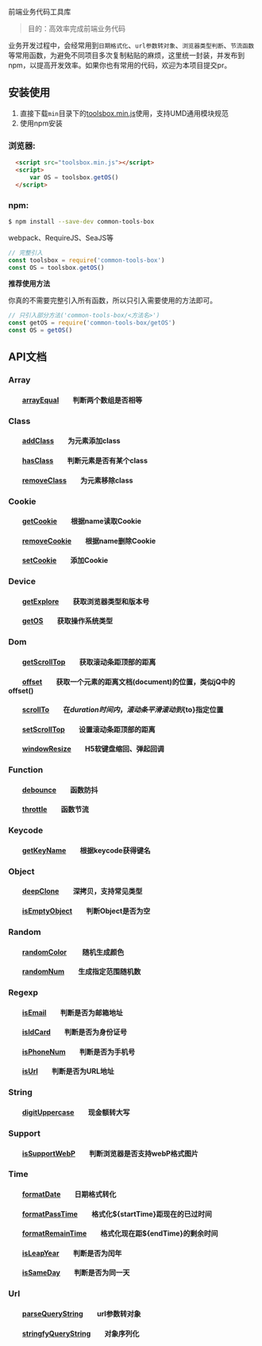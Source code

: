 前端业务代码工具库  

> 目的：高效率完成前端业务代码

业务开发过程中，会经常用到`日期格式化`、`url参数转对象`、`浏览器类型判断`、`节流函数`等常用函数，为避免不同项目多次复制粘贴的麻烦，这里统一封装，并发布到npm，以提高开发效率。如果你也有常用的代码，欢迎为本项目提交pr。

## 安装使用

1. 直接下载`min`目录下的[toolsbox.min.js](https://github.com/hyy520/toolsbox/blob/master/min/toolsbox.min.js)使用，支持UMD通用模块规范  
2. 使用npm安装

### 浏览器:
``` html
  <script src="toolsbox.min.js"></script>
  <script>
      var OS = toolsbox.getOS()
  </script>
```

### npm:
``` bash
$ npm install --save-dev common-tools-box
```

webpack、RequireJS、SeaJS等

``` javascript
// 完整引入
const toolsbox = require('common-tools-box')
const OS = toolsbox.getOS()
```

**推荐使用方法**  

你真的不需要完整引入所有函数，所以只引入需要使用的方法即可。
``` javascript
// 只引入部分方法('common-tools-box/<方法名>')
const getOS = require('common-tools-box/getOS')
const OS = getOS()
```
## API文档

### Array  
#### &emsp;&emsp;[arrayEqual][arrayEqual]&emsp;&emsp;判断两个数组是否相等 

### Class
#### &emsp;&emsp;[addClass][addClass]&emsp;&emsp;为元素添加class  
#### &emsp;&emsp;[hasClass][hasClass]&emsp;&emsp;判断元素是否有某个class  
#### &emsp;&emsp;[removeClass][removeClass]&emsp;&emsp;为元素移除class  

### Cookie 
#### &emsp;&emsp;[getCookie][getCookie]&emsp;&emsp;根据name读取Cookie  
#### &emsp;&emsp;[removeCookie][removeCookie]&emsp;&emsp;根据name删除Cookie
#### &emsp;&emsp;[setCookie][setCookie]&emsp;&emsp;添加Cookie 

### Device  
#### &emsp;&emsp;[getExplore][getExplore]&emsp;&emsp;获取浏览器类型和版本号  
#### &emsp;&emsp;[getOS][getOS]&emsp;&emsp;获取操作系统类型

### Dom  
#### &emsp;&emsp;[getScrollTop][getScrollTop]&emsp;&emsp;获取滚动条距顶部的距离
#### &emsp;&emsp;[offset][offset]&emsp;&emsp;获取一个元素的距离文档(document)的位置，类似jQ中的offset()
#### &emsp;&emsp;[scrollTo][scrollTo]&emsp;&emsp;在${duration}时间内，滚动条平滑滚动到${to}指定位置
#### &emsp;&emsp;[setScrollTop][setScrollTop]&emsp;&emsp;设置滚动条距顶部的距离
#### &emsp;&emsp;[windowResize][windowResize]&emsp;&emsp;H5软键盘缩回、弹起回调

### Function  
#### &emsp;&emsp;[debounce][debounce]&emsp;&emsp;函数防抖   
#### &emsp;&emsp;[throttle][throttle]&emsp;&emsp;函数节流   

### Keycode  
#### &emsp;&emsp;[getKeyName][getKeyName]&emsp;&emsp;根据keycode获得键名 

### Object  
#### &emsp;&emsp;[deepClone][deepClone]&emsp;&emsp;深拷贝，支持常见类型
#### &emsp;&emsp;[isEmptyObject][isEmptyObject]&emsp;&emsp;判断Object是否为空

### Random  
#### &emsp;&emsp;[randomColor][randomColor] &emsp;&emsp;随机生成颜色
#### &emsp;&emsp;[randomNum][randomNum]&emsp;&emsp;生成指定范围随机数 

### Regexp  
#### &emsp;&emsp;[isEmail][isEmail]&emsp;&emsp;判断是否为邮箱地址 
#### &emsp;&emsp;[isIdCard][isIdCard]&emsp;&emsp;判断是否为身份证号
#### &emsp;&emsp;[isPhoneNum][isPhoneNum]&emsp;&emsp;判断是否为手机号  
#### &emsp;&emsp;[isUrl][isUrl]&emsp;&emsp;判断是否为URL地址

### String  
#### &emsp;&emsp;[digitUppercase][digitUppercase]&emsp;&emsp;现金额转大写

### Support  
#### &emsp;&emsp;[isSupportWebP][isSupportWebP]&emsp;&emsp;判断浏览器是否支持webP格式图片
#### 

### Time  
#### &emsp;&emsp;[formatDate][formatDate]&emsp;&emsp;日期格式转化
#### &emsp;&emsp;[formatPassTime][formatPassTime]&emsp;&emsp;格式化${startTime}距现在的已过时间
#### &emsp;&emsp;[formatRemainTime][formatRemainTime]&emsp;&emsp;格式化现在距${endTime}的剩余时间
#### &emsp;&emsp;[isLeapYear][isLeapYear]&emsp;&emsp;判断是否为闰年
#### &emsp;&emsp;[isSameDay][isSameDay]&emsp;&emsp;判断是否为同一天

### Url
#### &emsp;&emsp;[parseQueryString][parseQueryString]&emsp;&emsp;url参数转对象
#### &emsp;&emsp;[stringfyQueryString][stringfyQueryString]&emsp;&emsp;对象序列化

[arrayEqual]:https://github.com/hyy520/toolsbox/blob/master/src/array/arrayEqual.js

[addClass]:https://github.com/hyy520/toolsbox/blob/master/src/class/addClass.js
[hasClass]:https://github.com/hyy520/toolsbox/blob/master/src/class/hasClass.js
[removeClass]:https://github.com/hyy520/toolsbox/blob/master/src/class/removeClass.js

[getCookie]:https://github.com/hyy520/toolsbox/blob/master/src/cookie/getCookie.js
[removeCookie]:https://github.com/hyy520/toolsbox/blob/master/src/cookie/removeCookie.js
[setCookie]:https://github.com/hyy520/toolsbox/blob/master/src/cookie/setCookie.js

[getExplore]:https://github.com/hyy520/toolsbox/blob/master/src/device/getExplore.js
[getOS]:https://github.com/hyy520/toolsbox/blob/master/src/device/getOS.js

[getScrollTop]:https://github.com/hyy520/toolsbox/blob/master/src/dom/getScrollTop.js
[offset]:https://github.com/hyy520/toolsbox/blob/master/src/dom/offset.js
[scrollTo]:https://github.com/hyy520/toolsbox/blob/master/src/dom/scrollTo.js
[setScrollTop]:https://github.com/hyy520/toolsbox/blob/master/src/dom/setScrollTop.js
[windowResize]:https://github.com/hyy520/toolsbox/blob/master/src/dom/windowResize.js

[debounce]:https://github.com/hyy520/toolsbox/blob/master/src/function/debounce.js
[throttle]:https://github.com/hyy520/toolsbox/blob/master/src/function/throttle.js

[getKeyName]:https://github.com/hyy520/toolsbox/blob/master/src/keycode/getKeyName.js

[deepClone]:https://github.com/hyy520/toolsbox/blob/master/src/object/deepClone.js
[isEmptyObject]:https://github.com/hyy520/toolsbox/blob/master/src/object/isEmptyObject.js

[randomColor]:https://github.com/hyy520/toolsbox/blob/master/src/random/randomColor.js
[randomNum]:https://github.com/hyy520/toolsbox/blob/master/src/random/randomNum.js

[isEmail]:https://github.com/hyy520/toolsbox/blob/master/src/regexp/isEmail.js
[isIdCard]:https://github.com/hyy520/toolsbox/blob/master/src/regexp/isIdCard.js
[isPhoneNum]:https://github.com/hyy520/toolsbox/blob/master/src/regexp/isPhoneNum.js
[isUrl]:https://github.com/hyy520/toolsbox/blob/master/src/regexp/isUrl.js

[digitUppercase]:https://github.com/hyy520/toolsbox/blob/master/src/string/digitUppercase.js

[isSupportWebP]:https://github.com/hyy520/toolsbox/blob/master/src/support/isSupportWebP.js

[formatDate]:https://github.com/hyy520/toolsbox/blob/master/src/time/formatDate.js
[formatPassTime]:https://github.com/hyy520/toolsbox/blob/master/src/time/formatPassTime.js
[formatRemainTime]:https://github.com/hyy520/toolsbox/blob/master/src/time/formatRemainTime.js
[isLeapYear]:https://github.com/hyy520/toolsbox/blob/master/src/time/isLeapYear.js
[isSameDay]:https://github.com/hyy520/toolsbox/blob/master/src/time/isSameDay.js

[parseQueryString]:https://github.com/hyy520/toolsbox/blob/master/src/url/parseQueryString.js
[stringfyQueryString]:https://github.com/hyy520/toolsbox/blob/master/src/url/stringfyQueryString.js
